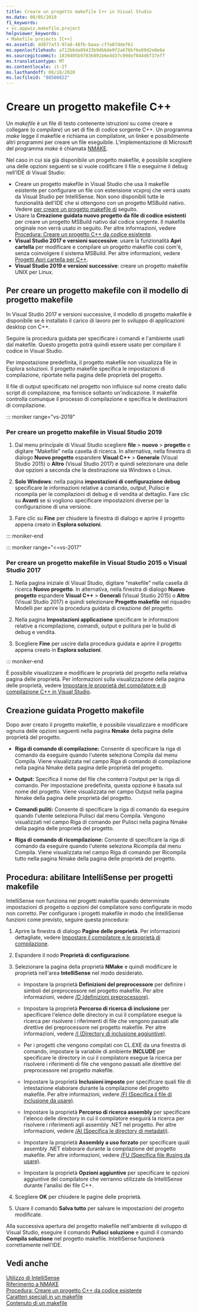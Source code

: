 ```yaml
---
title: Creare un progetto makefile C++ in Visual Studio
ms.date: 08/05/2019
f1_keywords:
- vc.appwiz.makefile.project
helpviewer_keywords:
- Makefile projects [C++]
ms.assetid: dd077af3-97a8-48fb-baaa-cf7e07ddef61
ms.openlocfilehash: a712b6da89433b9db6de9f2a676bf6e89d2e0e6e
ms.sourcegitcommit: 1839405b97036891b6e4d37c99def044d6f37eff
ms.translationtype: MT
ms.contentlocale: it-IT
ms.lasthandoff: 08/18/2020
ms.locfileid: "88560822"
---
```

# <a name="create-a-c-makefile-project"></a>Creare un progetto makefile C++

Un *makefile* è un file di testo contenente istruzioni su come creare e collegare (o *compilare*) un set di file di codice sorgente C++. Un programma *make* legge il makefile e richiama un compilatore, un linker e possibilmente altri programmi per creare un file eseguibile. L'implementazione di Microsoft del programma *make* è chiamata [NMAKE](nmake-reference.md).

Nel caso in cui sia già disponibile un progetto makefile, è possibile scegliere una delle opzioni seguenti se si vuole codificare il file o eseguirne il debug nell'IDE di Visual Studio:

- Creare un progetto makefile in Visual Studio che usa il makefile esistente per configurare un file con estensione vcxproj che verrà usato da Visual Studio per IntelliSense. Non sono disponibili tutte le funzionalità dell'IDE che si ottengono con un progetto MSBuild nativo. Vedere [per creare un progetto makefile di](#create_a_makefile_project) seguito.
- Usare la **Creazione guidata nuovo progetto da file di codice esistenti** per creare un progetto MSBuild nativo dal codice sorgente. Il makefile originale non verrà usato in seguito. Per altre informazioni, vedere [Procedura: Creare un progetto C++ da codice esistente](../how-to-create-a-cpp-project-from-existing-code.md).
- **Visual Studio 2017 e versioni successive**: usare la funzionalità **Apri cartella** per modificare e compilare un progetto makefile così com'è, senza coinvolgere il sistema MSBuild. Per altre informazioni, vedere [Progetti Apri cartella per C++](../open-folder-projects-cpp.md).
- **Visual Studio 2019 e versioni successive**: creare un progetto makefile UNIX per Linux.

## <a name="a-namecreate_a_makefile_project-to-create-a-makefile-project-with-the-makefile-project-template"></a><a name="create_a_makefile_project"> Per creare un progetto makefile con il modello di progetto makefile

In Visual Studio 2017 e versioni successive, il modello di progetto makefile è disponibile se è installato il carico di lavoro per lo sviluppo di applicazioni desktop con C++.

Seguire la procedura guidata per specificare i comandi e l'ambiente usati dal makefile. Questo progetto potrà quindi essere usato per compilare il codice in Visual Studio.

Per impostazione predefinita, il progetto makefile non visualizza file in Esplora soluzioni. Il progetto makefile specifica le impostazioni di compilazione, riportate nella pagina delle proprietà del progetto.

Il file di output specificato nel progetto non influisce sul nome creato dallo script di compilazione, ma fornisce soltanto un'indicazione. Il makefile controlla comunque il processo di compilazione e specifica le destinazioni di compilazione.

::: moniker range="vs-2019"

### <a name="to-create-a-makefile-project-in-visual-studio-2019"></a>Per creare un progetto makefile in Visual Studio 2019

1. Dal menu principale di Visual Studio scegliere **file**  >  **nuovo**  >  **progetto** e digitare "Makefile" nella casella di ricerca. In alternativa, nella finestra di dialogo **Nuovo progetto** espandere **Visual C++** > **Generale** (Visual Studio 2015) o **Altro** (Visual Studio 2017) e quindi selezionare una delle due opzioni a seconda che la destinazione sia Windows o Linux.

1. **Solo Windows**: nella pagina **impostazioni di configurazione debug** specificare le informazioni relative a comando, output, Pulisci e ricompila per le compilazioni di debug e di vendita al dettaglio. Fare clic su **Avanti** se si vogliono specificare impostazioni diverse per la configurazione di una versione.

1. Fare clic su **Fine** per chiudere la finestra di dialogo e aprire il progetto appena creato in **Esplora soluzioni**.

::: moniker-end

::: moniker range="<=vs-2017"

### <a name="to-create-a-makefile-project-in-visual-studio-2015-or-visual-studio-2017"></a>Per creare un progetto makefile in Visual Studio 2015 o Visual Studio 2017

1. Nella pagina iniziale di Visual Studio, digitare "makefile" nella casella di ricerca **Nuovo progetto**. In alternativa, nella finestra di dialogo **Nuovo progetto** espandere **Visual C++** > **Generali** (Visual Studio 2015) o **Altro** (Visual Studio 2017) e quindi selezionare **Progetto makefile** nel riquadro Modelli per aprire la procedura guidata di creazione del progetto.

1. Nella pagina **Impostazioni applicazione** specificare le informazioni relative a ricompilazione, comandi, output e pulitura per le build di debug e vendita.

1. Scegliere **Fine** per uscire dalla procedura guidata e aprire il progetto appena creato in **Esplora soluzioni**.

::: moniker-end

È possibile visualizzare e modificare le proprietà del progetto nella relativa pagina delle proprietà. Per informazioni sulla visualizzazione della pagina delle proprietà, vedere [Impostare le proprietà del compilatore e di compilazione C++ in Visual Studio](../working-with-project-properties.md).

## <a name="makefile-project-wizard"></a>Creazione guidata Progetto makefile

Dopo aver creato il progetto makefile, è possibile visualizzare e modificare ognuna delle opzioni seguenti nella pagina **Nmake** della pagina delle proprietà del progetto.

- **Riga di comando di compilazione:** Consente di specificare la riga di comando da eseguire quando l'utente seleziona Compila dal menu Compila. Viene visualizzata nel campo Riga di comando di compilazione nella pagina Nmake della pagina delle proprietà del progetto.

- **Output:** Specifica il nome del file che conterrà l'output per la riga di comando. Per impostazione predefinita, questa opzione è basata sul nome del progetto. Viene visualizzata nel campo Output nella pagina Nmake della pagina delle proprietà del progetto.

- **Comandi puliti:** Consente di specificare la riga di comando da eseguire quando l'utente seleziona Pulisci dal menu Compila. Vengono visualizzati nel campo Riga di comando per Pulisci nella pagina Nmake della pagina delle proprietà del progetto.

- **Riga di comando di ricompilazione:** Consente di specificare la riga di comando da eseguire quando l'utente seleziona Ricompila dal menu Compila. Viene visualizzata nel campo Riga di comando per Ricompila tutto nella pagina Nmake della pagina delle proprietà del progetto.

## <a name="how-to-enable-intellisense-for-makefile-projects"></a>Procedura: abilitare IntelliSense per progetti makefile

IntelliSense non funziona nei progetti makefile quando determinate impostazioni di progetto o opzioni del compilatore sono configurate in modo non corretto. Per configurare i progetti makefile in modo che IntelliSense funzioni come previsto, seguire questa procedura:

1. Aprire la finestra di dialogo **Pagine delle proprietà**. Per informazioni dettagliate, vedere [Impostare il compilatore e le proprietà di compilazione](../working-with-project-properties.md).

1. Espandere il nodo **Proprietà di configurazione**.

1. Selezionare la pagina della proprietà **NMake** e quindi modificare le proprietà nell'area **IntelliSense** nel modo desiderato.

   - Impostare la proprietà **Definizioni del preprocessore** per definire i simboli del preprocessore nel progetto makefile. Per altre informazioni, vedere [/D (definizioni preprocessore)](d-preprocessor-definitions.md).

   - Impostare la proprietà **Percorso di ricerca di inclusione** per specificare l'elenco delle directory in cui il compilatore esegue la ricerca per risolvere i riferimenti di file che vengono passati alle direttive del preprocessore nel progetto makefile. Per altre informazioni, vedere [/I (Directory di inclusione aggiuntive)](i-additional-include-directories.md).

   - Per i progetti che vengono compilati con CL.EXE da una finestra di comando, impostare la variabile di ambiente **INCLUDE** per specificare le directory in cui il compilatore esegue la ricerca per risolvere i riferimenti di file che vengono passati alle direttive del preprocessore nel progetto makefile.

   - Impostare la proprietà **Inclusioni imposte** per specificare quali file di intestazione elaborare durante la compilazione del progetto makefile. Per altre informazioni, vedere [/FI (Specifica il file di inclusione da usare)](fi-name-forced-include-file.md).

   - Impostare la proprietà **Percorso di ricerca assembly** per specificare l'elenco delle directory in cui il compilatore eseguirà la ricerca per risolvere i riferimenti agli assembly .NET nel progetto. Per altre informazioni, vedere [/AI (Specifica le directory di metadati)](ai-specify-metadata-directories.md).

   - Impostare la proprietà **Assembly a uso forzato** per specificare quali assembly .NET elaborare durante la compilazione del progetto makefile. Per altre informazioni, vedere [/FU (Specifica file #using da usare)](fu-name-forced-hash-using-file.md).

   - Impostare la proprietà **Opzioni aggiuntive** per specificare le opzioni aggiuntive del compilatore che verranno utilizzate da IntelliSense durante l'analisi dei file C++.

1. Scegliere **OK** per chiudere le pagine delle proprietà.

1. Usare il comando **Salva tutto** per salvare le impostazioni del progetto modificate.

Alla successiva apertura del progetto makefile nell'ambiente di sviluppo di Visual Studio, eseguire il comando **Pulisci soluzione** e quindi il comando **Compila soluzione** nel progetto makefile. IntelliSense funzionerà correttamente nell'IDE.

## <a name="see-also"></a>Vedi anche

[Utilizzo di IntelliSense](/visualstudio/ide/using-intellisense)<br>
[Riferimento a NMAKE](nmake-reference.md)<br>
[Procedura: Creare un progetto C++ da codice esistente](../how-to-create-a-cpp-project-from-existing-code.md)<br>
[Caratteri speciali in un makefile](special-characters-in-a-makefile.md)<br/>
[Contenuto di un makefile](contents-of-a-makefile.md)<br/>
